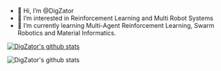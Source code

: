 - 👋 Hi, I’m @DigZator
- 👀 I’m interested in Reinforcement Learning and Multi Robot Systems
- 🌱 I’m currently learning Multi-Agent Reinforcement Learning, Swarm Robotics and Material Informatics.

[![DigZator's github stats](https://github-readme-stats.vercel.app/api?username=DigZator&show_icons=true&theme=radical)](https://github.com/DigZator/github-readme-stats)

![DigZator's github stats](https://github-readme-stats.vercel.app/api/top-langs/?username=DigZator&layout=compact&theme=dark)

<!---
DigZator/DigZator is a ✨ special ✨ repository because its `README.md` (this file) appears on your GitHub profile.
You can click the Preview link to take a look at your changes.
--->
